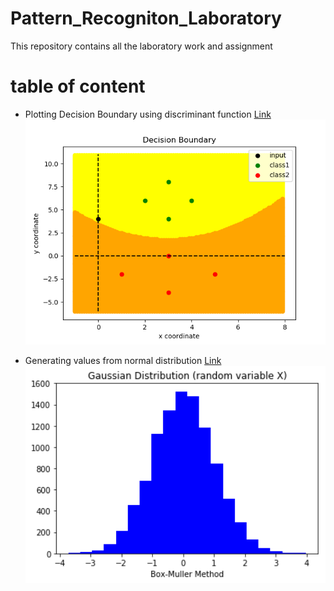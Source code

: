 # Pattern_Recogniton_Laboratory
This repository contains all the laboratory work and assignment

# table of content
* Plotting Decision Boundary using discriminant function [Link](https://github.com/rajatsharma369007/Pattern_Recognition_Laboratory/tree/master/assignment_1)  
  <img src="https://github.com/rajatsharma369007/Pattern_Recognition_Laboratory/blob/master/assignment_1/output.png" width=500px/>
  
* Generating values from normal distribution [Link](https://github.com/rajatsharma369007/Pattern_Recognition_Laboratory/tree/master/assignment_2)  
  <img src="https://github.com/rajatsharma369007/Pattern_Recognition_Laboratory/blob/master/assignment_2/output.png" width=500px/>  
